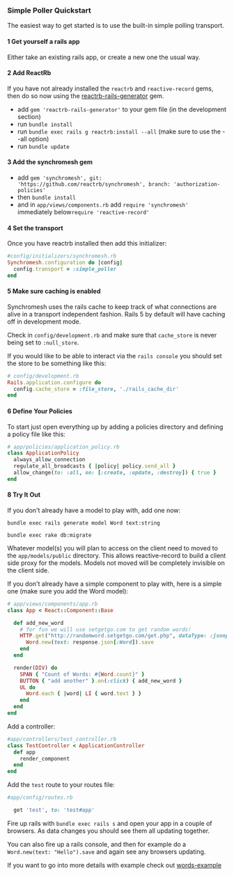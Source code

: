 ### Simple Poller Quickstart

The easiest way to get started is to use the built-in simple polling transport.

#### 1 Get yourself a rails app

Either take an existing rails app, or create a new one the usual way.

#### 2 Add ReactRb

If you have not already installed the `reactrb` and `reactive-record` gems, then do so now using the [reactrb-rails-generator](https://github.com/reactrb/reactrb-rails-generator) gem.

- add `gem 'reactrb-rails-generator'` to your gem file (in the development section)
- run `bundle install`
- run `bundle exec rails g reactrb:install --all` (make sure to use the --all option)
- run `bundle update`

#### 3 Add the synchromesh gem

- add `gem 'synchromesh', git: 'https://github.com/reactrb/synchromesh', branch: 'authorization-policies'`
- then `bundle install`  
- and in `app/views/components.rb` add `require 'synchromesh'`  
 immediately below`require 'reactive-record'`

#### 4 Set the transport

Once you have reactrb installed then add this initializer:
```ruby
#config/initializers/synchromesh.rb
Synchromesh.configuration do |config|
  config.transport = :simple_poller
end
```

#### 5 Make sure caching is enabled

Synchromesh uses the rails cache to keep track of what connections are alive in a transport independent fashion.  Rails 5 by default will have caching off in development mode.

Check in `config/development.rb` and make sure that `cache_store` is never being set to `:null_store`.  

If you would like to be able to interact via
the `rails console` you should set the store to be something like this:

```ruby
# config/development.rb
Rails.application.configure do
  config.cache_store = :file_store, './rails_cache_dir'
end
```

#### 6 Define Your Policies

To start just open everything up by adding a policies directory and defining a policy file like this:

```ruby
# app/policies/application_policy.rb
class ApplicationPolicy
  always_allow_connection
  regulate_all_broadcasts { |policy| policy.send_all }
  allow_change(to: :all, on: [:create, :update, :destroy]) { true }
end
```

#### 8 Try It Out  

If you don't already have a model to play with,  add one now:

`bundle exec rails generate model Word text:string`

`bundle exec rake db:migrate`

Whatever model(s) you will plan to access on the client need to moved to the `app/models/public` directory.  This allows reactive-record to build a client side proxy for the models.  Models not moved will be completely invisible on the client side.

If you don't already have a simple component to play with,  here is a simple one (make sure you add the Word model):

```ruby
# app/views/components/app.rb
class App < React::Component::Base

  def add_new_word
    # for fun we will use setgetgo.com to get random words!
    HTTP.get("http://randomword.setgetgo.com/get.php", dataType: :jsonp) do |response|
      Word.new(text: response.json[:Word]).save
    end
  end

  render(DIV) do
    SPAN { "Count of Words: #{Word.count}" }
    BUTTON { "add another" }.on(:click) { add_new_word }
    UL do
      Word.each { |word| LI { word.text } }
    end
  end
end
```

Add a controller:

```ruby
#app/controllers/test_controller.rb
class TestController < ApplicationController
  def app
    render_component
  end
end
```

Add the `test` route to your routes file:

```ruby
#app/config/routes.rb

  get 'test', to: 'test#app'

```

Fire up rails with `bundle exec rails s` and open your app in a couple of browsers.  As data changes you should see them all updating together.

You can also fire up a rails console, and then for example do a `Word.new(text: "Hello").save` and again see any browsers updating.

If you want to go into more details with example check out [words-example](/docs/words-example.md)
